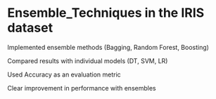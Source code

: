 # Ensemble_Techniques in the IRIS dataset

Implemented ensemble methods (Bagging, Random Forest, Boosting)

Compared results with individual models (DT, SVM, LR)

Used Accuracy as an evaluation metric

Clear improvement in performance with ensembles
